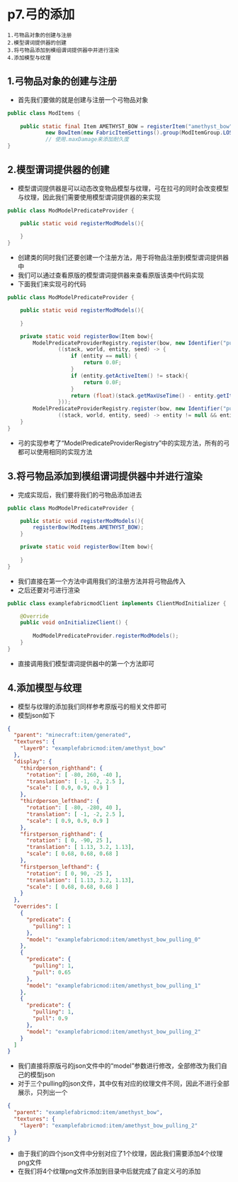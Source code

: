 # p7.弓的添加

    1.弓物品对象的创建与注册
    2.模型谓词提供器的创建
    3.将弓物品添加到模组谓词提供器中并进行渲染
    4.添加模型与纹理

## 1.弓物品对象的创建与注册
- 首先我们要做的就是创建与注册一个弓物品对象
```java
public class ModItems {
    
    public static final Item AMETHYST_BOW = registerItem("amethyst_bow",
            new BowItem(new FabricItemSettings().group(ModItemGroup.LOSTsMOD).maxCount(1).maxDamage(640)));
            // 使用.maxDamage来添加耐久度
}
```


## 2.模型谓词提供器的创建
- 模型谓词提供器是可以动态改变物品模型与纹理，弓在拉弓的同时会改变模型与纹理，因此我们需要使用模型谓词提供器的来实现
```java
public class ModModelPredicateProvider {

    public static void registerModModels(){
        
    }
}
```
- 创建类的同时我们还要创建一个注册方法，用于将物品注册到模型谓词提供器中
- 我们可以通过查看原版的模型谓词提供器来查看原版该类中代码实现
- 下面我们来实现弓的代码
```java
public class ModModelPredicateProvider {

    public static void registerModModels(){
        
    }

    private static void registerBow(Item bow){
        ModelPredicateProviderRegistry.register(bow, new Identifier("pull"),
                ((stack, world, entity, seed) -> {
                    if (entity == null) {
                        return 0.0F;
                    }
                    if (entity.getActiveItem() != stack){
                        return 0.0F;
                    }
                    return (float)(stack.getMaxUseTime() - entity.getItemUseTimeLeft()) / 20.0F;
                }));
        ModelPredicateProviderRegistry.register(bow, new Identifier("pulling"),
                ((stack, world, entity, seed) -> entity != null && entity.isUsingItem() && entity.getActiveItem() == stack ? 1.0F : 0.0F));
    }
}
```
- 弓的实现参考了“ModelPredicateProviderRegistry”中的实现方法，所有的弓都可以使用相同的实现方法


## 3.将弓物品添加到模组谓词提供器中并进行渲染
- 完成实现后，我们要将我们的弓物品添加进去
```java
public class ModModelPredicateProvider {

    public static void registerModModels(){
        registerBow(ModItems.AMETHYST_BOW);
    }

    private static void registerBow(Item bow){
        
    }
}
```
- 我们直接在第一个方法中调用我们的注册方法并将弓物品传入
- 之后还要对弓进行渲染
```java
public class examplefabricmodClient implements ClientModInitializer {

    @Override
    public void onInitializeClient() {
        
        ModModelPredicateProvider.registerModModels();
    }
}
```
- 直接调用我们模型谓词提供器中的第一个方法即可


## 4.添加模型与纹理
- 模型与纹理的添加我们同样参考原版弓的相关文件即可
- 模型json如下
```json
{
  "parent": "minecraft:item/generated",
  "textures": {
    "layer0": "examplefabricmod:item/amethyst_bow"
  },
  "display": {
    "thirdperson_righthand": {
      "rotation": [ -80, 260, -40 ],
      "translation": [ -1, -2, 2.5 ],
      "scale": [ 0.9, 0.9, 0.9 ]
    },
    "thirdperson_lefthand": {
      "rotation": [ -80, -280, 40 ],
      "translation": [ -1, -2, 2.5 ],
      "scale": [ 0.9, 0.9, 0.9 ]
    },
    "firstperson_righthand": {
      "rotation": [ 0, -90, 25 ],
      "translation": [ 1.13, 3.2, 1.13],
      "scale": [ 0.68, 0.68, 0.68 ]
    },
    "firstperson_lefthand": {
      "rotation": [ 0, 90, -25 ],
      "translation": [ 1.13, 3.2, 1.13],
      "scale": [ 0.68, 0.68, 0.68 ]
    }
  },
  "overrides": [
    {
      "predicate": {
        "pulling": 1
      },
      "model": "examplefabricmod:item/amethyst_bow_pulling_0"
    },
    {
      "predicate": {
        "pulling": 1,
        "pull": 0.65
      },
      "model": "examplefabricmod:item/amethyst_bow_pulling_1"
    },
    {
      "predicate": {
        "pulling": 1,
        "pull": 0.9
      },
      "model": "examplefabricmod:item/amethyst_bow_pulling_2"
    }
  ]
}
```
- 我们直接将原版弓的json文件中的“model”参数进行修改，全部修改为我们自己的模型json
- 对于三个pulling的json文件，其中仅有对应的纹理文件不同，因此不进行全部展示，只列出一个
```json
{
  "parent": "examplefabricmod:item/amethyst_bow",
  "textures": {
    "layer0": "examplefabricmod:item/amethyst_bow_pulling_2"
  }
}
```
- 由于我们的四个json文件中分别对应了1个纹理，因此我们需要添加4个纹理png文件
- 在我们将4个纹理png文件添加到目录中后就完成了自定义弓的添加
